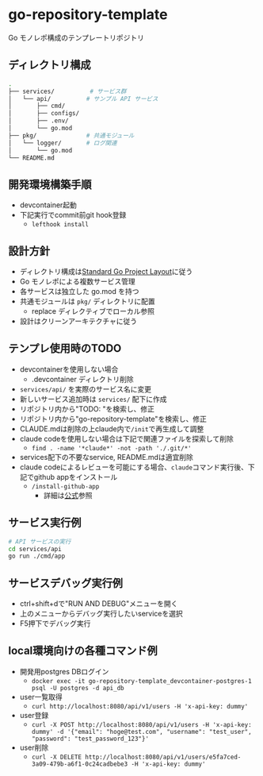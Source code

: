 # go-repository-template

Go モノレポ構成のテンプレートリポジトリ

## ディレクトリ構成

```sh
.
├── services/          # サービス群
│   └── api/          # サンプル API サービス
│       ├── cmd/
│       ├── configs/
│       ├── .env/
│       └── go.mod
├── pkg/              # 共通モジュール
│   └── logger/       # ログ関連
│       └── go.mod
└── README.md
```

## 開発環境構築手順

- devcontainer起動
- 下記実行でcommit前git hook登録
  - `lefthook install`

## 設計方針

- ディレクトリ構成は[Standard Go Project Layout](https://github.com/golang-standards/project-layout/blob/master/README_ja.md#standard-go-project-layout)に従う
- Go モノレポによる複数サービス管理
- 各サービスは独立した go.mod を持つ
- 共通モジュールは `pkg/` ディレクトリに配置
  - replace ディレクティブでローカル参照
- 設計はクリーンアーキテクチャに従う

## テンプレ使用時のTODO

- devcontainerを使用しない場合
  - .devcontainer ディレクトリ削除
- `services/api/` を実際のサービス名に変更
- 新しいサービス追加時は `services/` 配下に作成
- リポジトリ内から"TODO: "を検索し、修正
- リポジトリ内から"go-repository-template"を検索し、修正
- CLAUDE.mdは削除の上claude内で`/init`で再生成して調整
- claude codeを使用しない場合は下記で関連ファイルを探索して削除
  - `find . -name '*claude*' -not -path './.git/*'`
- services配下の不要なservice, README.mdは適宜削除
- claude codeによるレビューを可能にする場合、`claude`コマンド実行後、下記でgithub appをインストール
  - `/install-github-app`
    - 詳細は[公式](https://docs.anthropic.com/en/docs/claude-code/github-actions)参照

## サービス実行例

```bash
# API サービスの実行
cd services/api
go run ./cmd/app
```

## サービスデバッグ実行例

- ctrl+shift+dで"RUN AND DEBUG"メニューを開く
- 上のメニューからデバッグ実行したいserviceを選択
- F5押下でデバッグ実行

## local環境向けの各種コマンド例

- 開発用postgres DBログイン
  - `docker exec -it go-repository-template_devcontainer-postgres-1 psql -U postgres -d api_db`
- user一覧取得
  - `curl http://localhost:8080/api/v1/users -H 'x-api-key: dummy'`
- user登録
  - `curl -X POST http://localhost:8080/api/v1/users -H 'x-api-key: dummy' -d '{"email": "hoge@test.com", "username": "test_user", "password": "test_password_123"}'`
- user削除
  - `curl -X DELETE http://localhost:8080/api/v1/users/e5fa7ced-3a09-479b-a6f1-0c24cadbebe3 -H 'x-api-key: dummy'`
